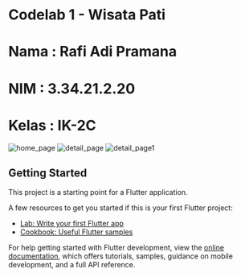 # Codelab 1 - Wisata Pati
# Nama : Rafi Adi Pramana
# NIM : 3.34.21.2.20
# Kelas : IK-2C

![home_page](https://user-images.githubusercontent.com/88870768/211737727-bc9d2f60-8cfb-4e24-83a4-246690539ced.png)
![detail_page](https://user-images.githubusercontent.com/88870768/211737814-b97efe45-10bc-463d-bb59-275a54dd5779.png)
![detail_page1](https://user-images.githubusercontent.com/88870768/211737839-fafb7292-25af-4496-840d-b0056e4cefd1.png)

## Getting Started

This project is a starting point for a Flutter application.

A few resources to get you started if this is your first Flutter project:

- [Lab: Write your first Flutter app](https://docs.flutter.dev/get-started/codelab)
- [Cookbook: Useful Flutter samples](https://docs.flutter.dev/cookbook)

For help getting started with Flutter development, view the
[online documentation](https://docs.flutter.dev/), which offers tutorials,
samples, guidance on mobile development, and a full API reference.

